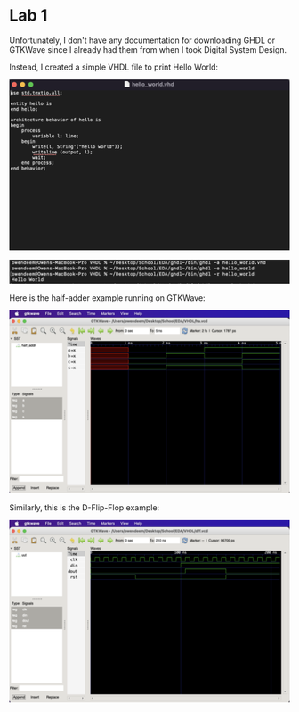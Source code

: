 # Lab 1

Unfortunately, I don't have any documentation for downloading GHDL or GTKWave since I already had them from when I took Digital System Design.

Instead, I created a simple VHDL file to print Hello World: 

![pic2](Pic2.png)

![pic1](Pic1.png)

Here is the half-adder example running on GTKWave:

![pic3](Pic3.png)

Similarly, this is the D-Flip-Flop example: 

![pic4](Pic4.png)


